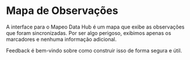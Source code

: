 # Mapa de Observações

A interface para o Mapeo Data Hub é um mapa que exibe as observações que foram sincronizadas. Por ser algo perigoso, exibimos apenas os marcadores e nenhuma informação adicional.

Feedback é bem-vindo sobre como construir isso de forma segura e útil.